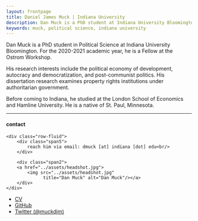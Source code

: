 ```yaml
---
layout: frontpage
title: Daniel James Muck | Indiana University  
description: Dan Muck is a PhD student at Indiana University Bloomington. 
keywords: muck, political science, indiana university 
---
```


Dan Muck is a PhD student in Political Science at Indiana University Bloomington. For the 2020-2021 academic year, he is a Fellow at the Ostrom Workshop. 

His research interests include the political economy of development, autocracy and democratization, and post-communist politics. His dissertation research examines property rights institutions under authoritarian government.  

Before coming to Indiana, he studied at the London School of Economics and Hamline University. He is a native of St. Paul, Minnesota. 


---


<div class="container">
<h4><a name="contact"></a>contact</h4>

    <div class="row-fluid">
        <div class="span5">
            reach him via email: dmuck [at] indiana [dot] edu<br/>
        </div>

        <div class="span2">
        <a href="../assets/headshot.jpg">
            <img src="../assets/headshot.jpg"
                  title="Dan Muck" alt="Dan Muck"/></a>
        </div>
    </div>
</div>

<div class="navbar">
  <div class="navbar-inner">
      <ul class="nav">
          <li><a href="{{ BASE_PATH }}/assets/CV.pdf">CV</a></li>
          <li><a href="https://github.com/dmuck">GitHub</a></li>
          <li><a href="https://twitter.com/muckdjm">Twitter (@muckdjm)</a></li>
      </ul>
  </div>
</div>
